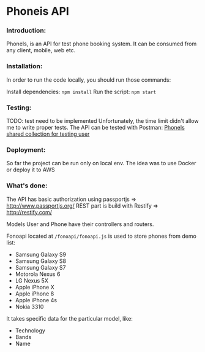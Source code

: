 # Phoneis API

### Introduction:
  PhoneIs, is an API for test phone booking system. It can be consumed from any client, mobile, web etc.

### Installation:
  In order to run the code locally, you should run those commands:

  Install dependencies: `npm install` 
  Run the script: `npm start`

### Testing:
  TODO: test need to be implemented
  Unfortunately, the time limit didn't allow me to write proper tests.
  The API can be tested with Postman: [PhoneIs shared collection for testing user](https://www.getpostman.com/collections/238429ac78ae4ea425eb)

### Deployment:
  So far the project can be run only on local env.
  The idea was to use Docker or deploy it to AWS

### What's done:
  The API has basic authorization using passportjs => http://www.passportjs.org/
  REST part is build with Restify => http://restify.com/

  Models User and Phone have their controllers and routers.

  Fonoapi located at ```/fonoapi/fonoapi.js``` is used to store phones from demo list:
  - Samsung Galaxy S9
  - Samsung Galaxy S8
  - Samsung Galaxy S7
  - Motorola Nexus 6
  - LG Nexus 5X
  - Apple iPhone X
  - Apple iPhone 8
  - Apple iPhone 4s
  - Nokia 3310

  It takes specific data for the particular model, like:
  - Technology
  - Bands
  - Name